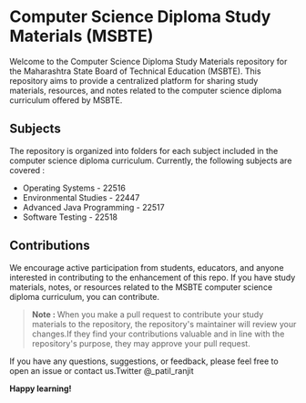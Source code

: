 <h1>Computer Science Diploma Study Materials (MSBTE)</h1>
<p>Welcome to the Computer Science Diploma Study Materials repository for the Maharashtra State Board of Technical Education (MSBTE). This repository aims to provide a centralized platform for sharing study materials, resources, and notes related to the computer science diploma curriculum offered by MSBTE.</p>
<h2>Subjects</h2>
<p>The repository is organized into folders for each subject included in the computer science diploma curriculum. Currently, the following subjects are covered :</p>
<ul>
  <li>Operating Systems - 22516</li>
  <li>Environmental Studies - 22447</li>
  <li>Advanced Java Programming - 22517</li>
  <li>Software Testing - 22518</li>

</ul>
<h2>Contributions</h2>
<p>
We encourage active participation from students, educators, and anyone interested in contributing to the enhancement of this repo.
If you have study materials, notes, or resources related to the MSBTE computer science diploma curriculum, you can contribute.</p>

><p><b>Note : </b>When you make a pull request to contribute your study materials to the repository, the repository's maintainer  will review your changes.If they find your contributions valuable and in line with the repository's purpose, they may approve your pull request.</p>

<p>
If you have any questions, suggestions, or feedback, please feel free to open an issue or contact us.Twitter @_patil_ranjit
</p>
<b>Happy learning!</b>
